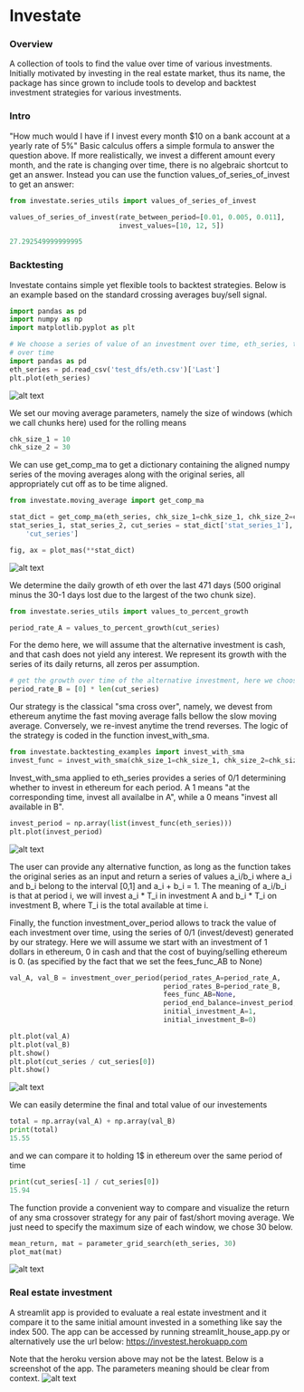 # Investate

### Overview
A collection of tools to find the value over time of various investments.
Initially motivated by investing in the real estate market, thus its name, the package has since grown to 
include tools to develop and backtest investment strategies for various investments.

### Intro
"How much would I have if I invest every month $10 on a bank account at a yearly rate of 5%"
Basic calculus offers a simple formula to answer the question above.
If more realistically, we invest a different amount every month, and the rate is changing over time,
there is no algebraic shortcut to get an answer. Instead you can use the function values_of_series_of_invest to get
an answer:

```python
from investate.series_utils import values_of_series_of_invest

values_of_series_of_invest(rate_between_period=[0.01, 0.005, 0.011], 
                           invest_values=[10, 12, 5])

27.292549999999995
```

### Backtesting
Investate contains simple yet flexible tools to backtest strategies. Below is an example based on the standard 
crossing averages buy/sell signal.

```python
import pandas as pd
import numpy as np
import matplotlib.pyplot as plt

# We choose a series of value of an investment over time, eth_series, the value of Ethereum
# over time
import pandas as pd
eth_series = pd.read_csv('test_dfs/eth.csv')['Last']
plt.plot(eth_series)
```

![alt text](.README_images/img1.png)

[comment]: <> (![alt text]&#40;https://raw.githubusercontent.com/cavart28/investate/main/.README_images/img.png&#41;)


We set our moving average parameters, namely the size of windows (which we call chunks here) used for the rolling means

```python
chk_size_1 = 10
chk_size_2 = 30
```

We can use get_comp_ma to get a dictionary containing the aligned numpy series of the moving averages
along with the original series, all appropriately cut off as to be time aligned.
```python
from investate.moving_average import get_comp_ma

stat_dict = get_comp_ma(eth_series, chk_size_1=chk_size_1, chk_size_2=chk_size_2)
stat_series_1, stat_series_2, cut_series = stat_dict['stat_series_1'], stat_dict['stat_series_2'], stat_dict[
    'cut_series']

fig, ax = plot_mas(**stat_dict)
```

![alt text](.README_images/img2.png)

We determine the daily growth of eth over the last 471 days (500 original minus the 30-1 days lost due to the 
largest of the two chunk size). 
```python
from investate.series_utils import values_to_percent_growth

period_rate_A = values_to_percent_growth(cut_series)
```

For the demo here, we will assume that the alternative investment is cash, and that cash does not yield any
interest. We represent its growth with the series of its daily returns, all zeros per assumption.

```python
# get the growth over time of the alternative investment, here we choose holding cash at 0% APR
period_rate_B = [0] * len(cut_series)
```

Our strategy is the classical "sma cross over", namely, we devest from ethereum anytime the fast moving 
average falls bellow the slow moving average. Conversely, we re-invest anytime the trend reverses.
The logic of the strategy is coded in the function invest_with_sma.

```python
from investate.backtesting_examples import invest_with_sma
invest_func = invest_with_sma(chk_size_1=chk_size_1, chk_size_2=chk_size_2)
```

Invest_with_sma applied to eth_series provides a series of 0/1 determining whether to invest in ethereum
for each period.  A 1 means "at the corresponding time,
invest all availalbe in A", while a 0 means "invest all available in B".

```python
invest_period = np.array(list(invest_func(eth_series)))
plt.plot(invest_period)
```

![alt text](.README_images/img3.png)

The user can provide any alternative function, as long as the function takes the original series as an input
and return a series of values a_i/b_i where a_i and b_i belong to the interval [0,1] and a_i + b_i = 1.
The meaning of a_i/b_i is that at period i, we will invest a_i * T_i in investment A and b_i * T_i on investment B,
where T_i is the total available at time i.


Finally, the function investment_over_period allows to track the value of each investment over time, using 
the series of 0/1 (invest/devest) generated by our strategy. Here we will assume we start with an
investment of 1 dollars in ethereum, 0 in cash and that the cost of buying/selling ethereum is 0.
(as specified by the fact that we set the fees_func_AB to None)


```python
val_A, val_B = investment_over_period(period_rates_A=period_rate_A,
                                      period_rates_B=period_rate_B,
                                      fees_func_AB=None,
                                      period_end_balance=invest_period,
                                      initial_investment_A=1,
                                      initial_investment_B=0)

plt.plot(val_A)
plt.plot(val_B)
plt.show()
plt.plot(cut_series / cut_series[0])
plt.show()

```
![alt text](.README_images/img4.png)


We can easily determine the final and total value of our investements

```python
total = np.array(val_A) + np.array(val_B)
print(total)
15.55
```
and we can compare it to holding 1$ in ethereum over the same period of time
```python
print(cut_series[-1] / cut_series[0])
15.94
```

The function provide a convenient way to compare and visualize the return of any sma crossover strategy
for any pair of fast/short moving average. We just need to specify the maximum size of each window, we chose 30 below.

```python
mean_return, mat = parameter_grid_search(eth_series, 30)
plot_mat(mat)
```
![alt text](.README_images/img5.png)

### Real estate investment
A streamlit app is provided to evaluate a real estate investment and it compare it to 
the same initial amount invested in a something like say the index 500. The app can be accessed by running
streamlit_house_app.py or alternatively use the url below:
https://investest.herokuapp.com

Note that the heroku version above may not be the latest. Below is a screenshot of the 
app. The parameters meaning should be clear from context.
![alt text](.README_images/img6.png)

